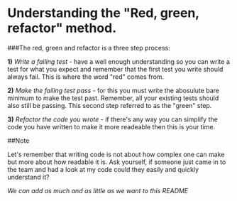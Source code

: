 # Understanding the "Red, green, refactor" method.

###The red, green and refactor is a three step process:

__1)__ *Write a failing test* - have a well enough understanding so you can write a test for what you expect and remember that the first test you write should always fail. This is where the word "red" comes from. 

__2)__ *Make the failing test pass* - for this you must write the abosulute bare minimum to make the test past. Remember, all your existing tests should also still be passing. This second step referred to as the "green" step.

__3)__ *Refactor the code you wrote* - if there's any way you can simplify the code you have written to make it more readeable then this is your time. 

##Note

Let's remember that writing code is not about how complex one can make but more about how readable it is. Ask yourself, if someone just came in to the team and had a look at my code could they easily and quickly understand it?

_We can add as much and as little as we want to this README_
